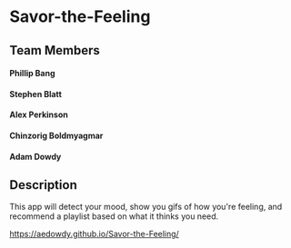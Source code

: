 # Savor-the-Feeling

## Team Members

#### Phillip Bang
#### Stephen Blatt
#### Alex Perkinson
#### Chinzorig Boldmyagmar
#### Adam Dowdy

## Description
This app will detect your mood, show you gifs of how you're feeling, and recommend a playlist based on what it thinks you need.


https://aedowdy.github.io/Savor-the-Feeling/
